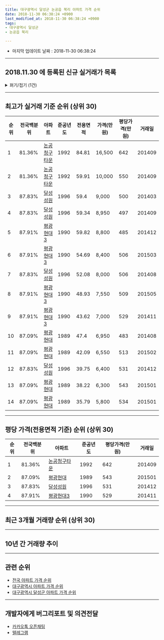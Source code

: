 ```yaml
---
title: 대구광역시 달성군 논공읍 북리 아파트 가격 순위
date: 2018-11-30 06:38:24 +0900
last_modified_at: 2018-11-30 06:38:24 +0900
tags:
- 대구광역시 달성군
- 논공읍 북리

---
```


* 마지막 업데이트 날짜 : 2018-11-30 06:38:24

---

## 2018.11.30 에 등록된 신규 실거래가 목록

<details>
<summary>펴기/접기 (1건)</summary>
<div markdown="1">

|아파트|전국백분위|준공년도|전용면적|가격(만원)|평당가격(만원)|거래일|
|---|---|---|---|---|---|---|
|[달성성원](https://search.naver.com/search.naver?query=%EB%8C%80%EA%B5%AC%EA%B4%91%EC%97%AD%EC%8B%9C+%EB%8B%AC%EC%84%B1%EA%B5%B0+%EB%85%BC%EA%B3%B5%EC%9D%8D+%EB%B6%81%EB%A6%AC+%EB%8B%AC%EC%84%B1%EC%84%B1%EC%9B%90)|87.83%|1996|59.4|5,400|300|<span style="color:red">201811</span>|


</div>
</details>

---

## 최고가 실거래 기준 순위 (상위 30)


|순위|전국백분위|아파트|준공년도|전용면적|가격(만원)|평당가격(만원)|거래일|
|---|---|---|---|---|---|---|---|
|1|81.36%|[논공청구타운](https://search.naver.com/search.naver?query=%EB%8C%80%EA%B5%AC%EA%B4%91%EC%97%AD%EC%8B%9C+%EB%8B%AC%EC%84%B1%EA%B5%B0+%EB%85%BC%EA%B3%B5%EC%9D%8D+%EB%B6%81%EB%A6%AC+%EB%85%BC%EA%B3%B5%EC%B2%AD%EA%B5%AC%ED%83%80%EC%9A%B4)|1992|84.81|16,500|642|201409|
|2|81.36%|[논공청구타운](https://search.naver.com/search.naver?query=%EB%8C%80%EA%B5%AC%EA%B4%91%EC%97%AD%EC%8B%9C+%EB%8B%AC%EC%84%B1%EA%B5%B0+%EB%85%BC%EA%B3%B5%EC%9D%8D+%EB%B6%81%EB%A6%AC+%EB%85%BC%EA%B3%B5%EC%B2%AD%EA%B5%AC%ED%83%80%EC%9A%B4)|1992|59.91|10,000|550|201409|
|3|87.83%|[달성성원](https://search.naver.com/search.naver?query=%EB%8C%80%EA%B5%AC%EA%B4%91%EC%97%AD%EC%8B%9C+%EB%8B%AC%EC%84%B1%EA%B5%B0+%EB%85%BC%EA%B3%B5%EC%9D%8D+%EB%B6%81%EB%A6%AC+%EB%8B%AC%EC%84%B1%EC%84%B1%EC%9B%90)|1996|59.4|9,000|500|201403|
|4|87.83%|[달성성원](https://search.naver.com/search.naver?query=%EB%8C%80%EA%B5%AC%EA%B4%91%EC%97%AD%EC%8B%9C+%EB%8B%AC%EC%84%B1%EA%B5%B0+%EB%85%BC%EA%B3%B5%EC%9D%8D+%EB%B6%81%EB%A6%AC+%EB%8B%AC%EC%84%B1%EC%84%B1%EC%9B%90)|1996|59.34|8,950|497|201409|
|5|87.91%|[평광현대3](https://search.naver.com/search.naver?query=%EB%8C%80%EA%B5%AC%EA%B4%91%EC%97%AD%EC%8B%9C+%EB%8B%AC%EC%84%B1%EA%B5%B0+%EB%85%BC%EA%B3%B5%EC%9D%8D+%EB%B6%81%EB%A6%AC+%ED%8F%89%EA%B4%91%ED%98%84%EB%8C%803)|1990|59.82|8,800|485|201412|
|6|87.91%|[평광현대3](https://search.naver.com/search.naver?query=%EB%8C%80%EA%B5%AC%EA%B4%91%EC%97%AD%EC%8B%9C+%EB%8B%AC%EC%84%B1%EA%B5%B0+%EB%85%BC%EA%B3%B5%EC%9D%8D+%EB%B6%81%EB%A6%AC+%ED%8F%89%EA%B4%91%ED%98%84%EB%8C%803)|1990|54.69|8,400|506|201503|
|7|87.83%|[달성성원](https://search.naver.com/search.naver?query=%EB%8C%80%EA%B5%AC%EA%B4%91%EC%97%AD%EC%8B%9C+%EB%8B%AC%EC%84%B1%EA%B5%B0+%EB%85%BC%EA%B3%B5%EC%9D%8D+%EB%B6%81%EB%A6%AC+%EB%8B%AC%EC%84%B1%EC%84%B1%EC%9B%90)|1996|52.08|8,000|506|201408|
|8|87.91%|[평광현대3](https://search.naver.com/search.naver?query=%EB%8C%80%EA%B5%AC%EA%B4%91%EC%97%AD%EC%8B%9C+%EB%8B%AC%EC%84%B1%EA%B5%B0+%EB%85%BC%EA%B3%B5%EC%9D%8D+%EB%B6%81%EB%A6%AC+%ED%8F%89%EA%B4%91%ED%98%84%EB%8C%803)|1990|48.93|7,550|509|201505|
|9|87.91%|[평광현대3](https://search.naver.com/search.naver?query=%EB%8C%80%EA%B5%AC%EA%B4%91%EC%97%AD%EC%8B%9C+%EB%8B%AC%EC%84%B1%EA%B5%B0+%EB%85%BC%EA%B3%B5%EC%9D%8D+%EB%B6%81%EB%A6%AC+%ED%8F%89%EA%B4%91%ED%98%84%EB%8C%803)|1990|43.62|7,000|529|201411|
|10|87.09%|[평광현대](https://search.naver.com/search.naver?query=%EB%8C%80%EA%B5%AC%EA%B4%91%EC%97%AD%EC%8B%9C+%EB%8B%AC%EC%84%B1%EA%B5%B0+%EB%85%BC%EA%B3%B5%EC%9D%8D+%EB%B6%81%EB%A6%AC+%ED%8F%89%EA%B4%91%ED%98%84%EB%8C%80)|1989|47.4|6,950|483|201408|
|11|87.09%|[평광현대](https://search.naver.com/search.naver?query=%EB%8C%80%EA%B5%AC%EA%B4%91%EC%97%AD%EC%8B%9C+%EB%8B%AC%EC%84%B1%EA%B5%B0+%EB%85%BC%EA%B3%B5%EC%9D%8D+%EB%B6%81%EB%A6%AC+%ED%8F%89%EA%B4%91%ED%98%84%EB%8C%80)|1989|42.09|6,550|513|201502|
|12|87.83%|[달성성원](https://search.naver.com/search.naver?query=%EB%8C%80%EA%B5%AC%EA%B4%91%EC%97%AD%EC%8B%9C+%EB%8B%AC%EC%84%B1%EA%B5%B0+%EB%85%BC%EA%B3%B5%EC%9D%8D+%EB%B6%81%EB%A6%AC+%EB%8B%AC%EC%84%B1%EC%84%B1%EC%9B%90)|1996|39.75|6,400|531|201412|
|13|87.09%|[평광현대](https://search.naver.com/search.naver?query=%EB%8C%80%EA%B5%AC%EA%B4%91%EC%97%AD%EC%8B%9C+%EB%8B%AC%EC%84%B1%EA%B5%B0+%EB%85%BC%EA%B3%B5%EC%9D%8D+%EB%B6%81%EB%A6%AC+%ED%8F%89%EA%B4%91%ED%98%84%EB%8C%80)|1989|38.22|6,300|543|201501|
|14|87.09%|[평광현대](https://search.naver.com/search.naver?query=%EB%8C%80%EA%B5%AC%EA%B4%91%EC%97%AD%EC%8B%9C+%EB%8B%AC%EC%84%B1%EA%B5%B0+%EB%85%BC%EA%B3%B5%EC%9D%8D+%EB%B6%81%EB%A6%AC+%ED%8F%89%EA%B4%91%ED%98%84%EB%8C%80)|1989|35.79|5,800|534|201501|


---

## 평당 가격(전용면적 기준) 순위 (상위 30)


|순위|전국백분위|아파트|준공년도|평당가격(만원)|거래일|
|---|---|---|---|---|---|
|1|81.36%|[논공청구타운](https://search.naver.com/search.naver?query=%EB%8C%80%EA%B5%AC%EA%B4%91%EC%97%AD%EC%8B%9C+%EB%8B%AC%EC%84%B1%EA%B5%B0+%EB%85%BC%EA%B3%B5%EC%9D%8D+%EB%B6%81%EB%A6%AC+%EB%85%BC%EA%B3%B5%EC%B2%AD%EA%B5%AC%ED%83%80%EC%9A%B4)|1992|642|201409|
|2|87.09%|[평광현대](https://search.naver.com/search.naver?query=%EB%8C%80%EA%B5%AC%EA%B4%91%EC%97%AD%EC%8B%9C+%EB%8B%AC%EC%84%B1%EA%B5%B0+%EB%85%BC%EA%B3%B5%EC%9D%8D+%EB%B6%81%EB%A6%AC+%ED%8F%89%EA%B4%91%ED%98%84%EB%8C%80)|1989|543|201501|
|3|87.83%|[달성성원](https://search.naver.com/search.naver?query=%EB%8C%80%EA%B5%AC%EA%B4%91%EC%97%AD%EC%8B%9C+%EB%8B%AC%EC%84%B1%EA%B5%B0+%EB%85%BC%EA%B3%B5%EC%9D%8D+%EB%B6%81%EB%A6%AC+%EB%8B%AC%EC%84%B1%EC%84%B1%EC%9B%90)|1996|531|201412|
|4|87.91%|[평광현대3](https://search.naver.com/search.naver?query=%EB%8C%80%EA%B5%AC%EA%B4%91%EC%97%AD%EC%8B%9C+%EB%8B%AC%EC%84%B1%EA%B5%B0+%EB%85%BC%EA%B3%B5%EC%9D%8D+%EB%B6%81%EB%A6%AC+%ED%8F%89%EA%B4%91%ED%98%84%EB%8C%803)|1990|529|201411|


---

## 최근 3개월 거래량 순위 (상위 30)


<div style="width:100%;">
    <canvas id="deal_count_ranking" height="250"></canvas>
</div>


<script>
new Chart(document.getElementById("deal_count_ranking"), {
    type: 'horizontalBar',
    data: {
        labels: ['달성성원', '논공청구타운', '평광현대', '평광현대3'],
        datasets: [{
            label: '실거래 수',
            data: [18, 9, 6, 5],
            borderColor: "rgba(255, 0, 128, 1)",
            backgroundColor: "rgba(255, 0, 128, 0.5)",
            fill: false,
        }]
    },
    options: {
        responsive: true,
        title: {
            display: true,
            text: '최근 3개월 거래량 순위'
        },
        tooltips: {
            mode: 'index',
            intersect: false,
            callbacks: {
                title: function(tooltipItems, data) {
                    return "실거래 수:";
                },
                label: function(tooltipItem, data) {
                    return data.labels[tooltipItem.index] + ": " + tooltipItem.xLabel;
                }
            }
        },
        hover: {
            mode: 'nearest',
            intersect: true
        },
        scales: {
            xAxes: [{
                display: true,
                scaleLabel: {
                    display: true,
                    labelString: '실거래 수'
                },
                ticks: {
                    suggestedMin: 0,
                }
            }],
            yAxes: [{
                display: true,
                ticks: {
                    autoSkip: false,
                    callback: function(value, index, values) {
                        if (value.length > 15)
                            return value.substr(0, 13) + "...";
                        else
                            return value;
                    }
                },
                scaleLabel: {
                    display: false,
                }
            }]
        }
    }
});

</script>


---

## 10년 간 거래량 추이


<div style="width:100%;">
    <canvas id="deal_progress" height="250"></canvas>
</div>

<script>
new Chart(document.getElementById("deal_progress"), {
    type: 'line',
    data: {
        labels: ['200811','200812','200901','200902','200903','200904','200905','200906','200907','200908','200909','200910','200911','200912','201001','201002','201003','201004','201005','201006','201007','201008','201009','201010','201011','201012','201101','201102','201103','201104','201105','201106','201107','201108','201109','201110','201111','201112','201201','201202','201203','201204','201205','201206','201207','201208','201209','201210','201211','201212','201301','201302','201303','201304','201305','201306','201307','201308','201309','201310','201311','201312','201401','201402','201403','201404','201405','201406','201407','201408','201409','201410','201411','201412','201501','201502','201503','201504','201505','201506','201507','201508','201509','201510','201511','201512','201601','201602','201603','201604','201605','201606','201607','201608','201609','201610','201611','201612','201701','201702','201703','201704','201705','201706','201707','201708','201709','201710','201711','201712','201801','201802','201803','201804','201805','201806','201807','201808','201809','201810','201811'],
        datasets: [{
            label: '실거래 수',
            pointRadius: 1,
            data: [13, 9, 5, 17, 36, 20, 20, 26, 24, 13, 23, 21, 15, 16, 17, 18, 28, 23, 16, 16, 11, 8, 19, 30, 19, 18, 25, 23, 37, 47, 26, 25, 18, 27, 23, 21, 33, 21, 13, 15, 13, 19, 19, 9, 14, 17, 16, 17, 19, 13, 18, 16, 26, 26, 14, 22, 11, 15, 18, 34, 20, 30, 14, 33, 25, 17, 24, 17, 9, 16, 30, 27, 13, 18, 12, 18, 31, 17, 23, 31, 19, 12, 15, 22, 15, 12, 13, 13, 13, 12, 18, 24, 19, 27, 14, 17, 15, 11, 16, 19, 15, 17, 13, 16, 18, 10, 10, 10, 14, 7, 17, 11, 11, 9, 11, 6, 12, 13, 11, 15, 12],
            borderColor: "rgba(255, 201, 14, 1)",
            backgroundColor: "rgba(255, 201, 14, 0.5)",
            fill: true,
        }]
    },
    options: {
        responsive: true,
        title: {
            display: true,
            text: '10년간 거래량 추이'
        },
        tooltips: {
            mode: 'index',
            intersect: false,
        },
        hover: {
            mode: 'nearest',
            intersect: true
        },
        scales: {
            xAxes: [{
                display: true,
                scaleLabel: {
                    display: true,
                    labelString: '년/월'
                }
            }],
            yAxes: [{
                display: true,
                ticks: {
                    suggestedMin: 0,
                },
                scaleLabel: {
                    display: true,
                    labelString: '실거래 수'
                }
            }]
        }
    }
});

</script>


---

## 관련 순위

- [전국 아파트 가격 순위](https://inasie.github.io/apt-ranking/전국)
- [대구광역시 아파트 가격 순위](https://inasie.github.io/apt-ranking/대구광역시)
- [대구광역시 달성군 아파트 가격 순위](https://inasie.github.io/apt-ranking/대구광역시-달성군)


---

## 개발자에게 버그리포트 및 의견전달

- [카카오톡 오픈채팅](https://open.kakao.com/o/gLJUAP4)
- [텔레그램](https://t.me/inasie)

